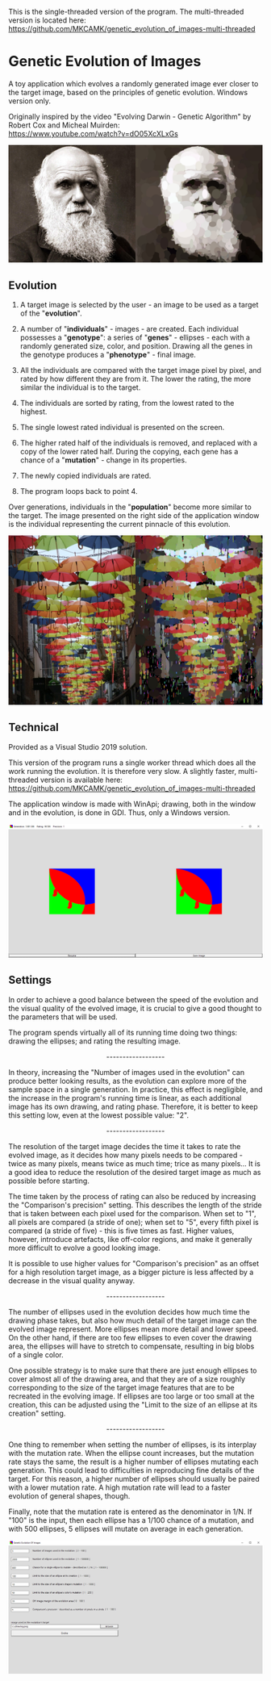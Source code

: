 This is the single-threaded version of the program. The multi-threaded version is located here:  
https://github.com/MKCAMK/genetic_evolution_of_images-multi-threaded

# Genetic Evolution of Images

A toy application which evolves a randomly generated image ever closer to the target image, based on the principles of genetic evolution. Windows version only.

Originally inspired by the video "Evolving Darwin - Genetic Algorithm" by Robert Cox and Micheal Muirden:  
https://www.youtube.com/watch?v=dO05XcXLxGs

![Darwin after 3 000 026 generations](./examples/Darwin_3000026generation.jpg)

## Evolution

1. A target image is selected by the user - an image to be used as a target of the "**evolution**".

2. A number of "**individuals**" - images - are created. Each individual possesses a "**genotype**": a series of "**genes**" - ellipses - each with a randomly generated size, color, and position. Drawing all the genes in the genotype produces a "**phenotype**" - final image.

3. All the individuals are compared with the target image pixel by pixel, and rated by how different they are from it. The lower the rating, the more similar the individual is to the target.

4. The individuals are sorted by rating, from the lowest rated to the highest.

5. The single lowest rated individual is presented on the screen.

6. The higher rated half of the individuals is removed, and replaced with a copy of the lower rated half. During the copying, each gene has a chance of a "**mutation**" - change in its properties.

7. The newly copied individuals are rated.

8. The program loops back to point 4.

Over generations, individuals in the "**population**" become more similar to the target. The image presented on the right side of the application window is the individual representing the current pinnacle of this evolution.

![Umbrellas on Rue Haute Marcelle in Belgium after 5 026 304 generations](./examples/Belgium-Rue_Haute_Marcelle_5026304generation.jpg)

## Technical

Provided as a Visual Studio 2019 solution.

This version of the program runs a single worker thread which does all the work running the evolution. It is therefore very slow. A slightly faster, multi-threaded version is available here:  
https://github.com/MKCAMK/genetic_evolution_of_images-multi-threaded

The application window is made with WinApi; drawing, both in the window and in the evolution, is done in GDI. Thus, only a Windows version.

![Main application window running an evolution](./examples/Darwin's_fish_5801386generation.png)

## Settings

In order to achieve a good balance between the speed of the evolution and the visual quality of the evolved image, it is crucial to give a good thought to the parameters that will be used.

The program spends virtually all of its running time doing two things: drawing the ellipses; and rating the resulting image.

<p align="center">------------------</p>

In theory, increasing the "Number of images used in the evolution" can produce better looking results, as the evolution can explore more of the sample space in a single generation. In practice, this effect is negligible, and the increase in the program's running time is linear, as each additional image has its own drawing, and rating phase. Therefore, it is better to keep this setting low, even at the lowest possible value: "2".

<p align="center">------------------</p>

The resolution of the target image decides the time it takes to rate the evolved image, as it decides how many pixels needs to be compared - twice as many pixels, means twice as much time; trice as many pixels... It is a good idea to reduce the resolution of the desired target image as much as possible before starting.

The time taken by the process of rating can also be reduced by increasing the "Comparison's precision" setting. This describes the length of the stride that is taken between each pixel used for the comparison. When set to "1", all pixels are compared (a stride of one); when set to "5", every fifth pixel is compared (a stride of five) - this is five times as fast. Higher values, however, introduce artefacts, like off-color regions, and make it generally more difficult to evolve a good looking image.

It is possible to use higher values for "Comparison's precision" as an offset for a high resolution target image, as a bigger picture is less affected by a decrease in the visual quality anyway.

<p align="center">------------------</p>

The number of ellipses used in the evolution decides how much time the drawing phase takes, but also how much detail of the target image can the evolved image represent. More ellipses mean more detail and lower speed. On the other hand, if there are too few ellipses to even cover the drawing area, the ellipses will have to stretch to compensate, resulting in big blobs of a single color.

One possible strategy is to make sure that there are just enough ellipses to cover almost all of the drawing area, and that they are of a size roughly corresponding to the size of the target image features that are to be recreated in the evolving image. If ellipses are too large or too small at the creation, this can be adjusted using the "Limit to the size of an ellipse at its creation" setting.

<p align="center">------------------</p>

One thing to remember when setting the number of ellipses, is its interplay with the mutation rate. When the ellipse count increases, but the mutation rate stays the same, the result is a higher number of ellipses mutating each generation. This could lead to difficulties in reproducing fine details of the target. For this reason, a higher number of ellipses should usually be paired with a lower mutation rate. A high mutation rate will lead to a faster evolution of general shapes, though.

Finally, note that the mutation rate is entered as the denominator in 1/N. If "100" is the input, then each ellipse has a 1/100 chance of a mutation, and with 500 ellipses, 5 ellipses will mutate on average in each generation.

![Main application window with the settings](./examples/settings.png)
